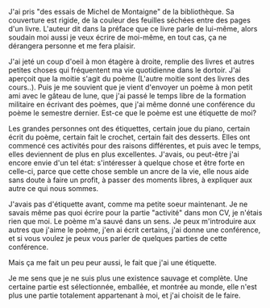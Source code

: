 J'ai pris "des essais de Michel de Montaigne" de la bibliothèque. Sa couverture est rigide, de la couleur des feuilles séchées entre des pages d'un livre. L'auteur dit dans la préface que ce livre parle de lui-même, alors soudain moi aussi je veux écrire de moi-même, en tout cas, ça ne dérangera personne et me fera plaisir.  

J'ai jeté un coup d'oeil à mon étagère à droite, remplie des livres et autres petites choses qui fréquentent ma vie quotidienne dans le dortoir. J'ai aperçoit que la moitie s'agit du poème (L'autre moitie sont des livres des cours..). Puis je me souvient que je vient d'envoyer un poème à mon petit ami avec le gâteau de lune, que j'ai passé le temps libre de la formation militaire en écrivant des poèmes, que j'ai même donné une conférence du poème le semestre dernier. Est-ce que le poème est une étiquette de moi?

Les grandes personnes ont des étiquettes, certain joue du piano, certain écrit du poème, certain fait le crochet, certain fait des desserts. Elles ont commencé ces activités pour des raisons différentes, et puis avec le temps, elles deviennent de plus en plus excellentes. J'avais, ou peut-être j'ai encore envie d'un tel état: s'intéresser à quelque chose et être forte en celle-ci, parce que cette chose semble un ancre de la vie, elle nous aide sans doute à faire un profit, à passer des moments libres, à expliquer aux autre ce qui nous sommes. 

J'avais pas d'étiquette avant, comme ma petite soeur maintenant. Je ne savais même pas quoi écrire pour la partie "activité" dans mon CV, je n'étais rien que moi. Le poème m'a sauvé dans un sens. Je peux m'introduire aux autres que j'aime le poème, j'en ai écrit certains, j'ai donne une conférence, et si vous voulez je peux vous parler de quelques parties de cette conférence. 

Mais ça me fait un peu peur aussi, le fait que j'ai une étiquette.

Je me sens que je ne suis plus une existence sauvage et complète. Une certaine partie est sélectionnée, emballée, et montrée au monde, elle n'est plus une partie totalement appartenant à moi, et j'ai choisit de le faire. 